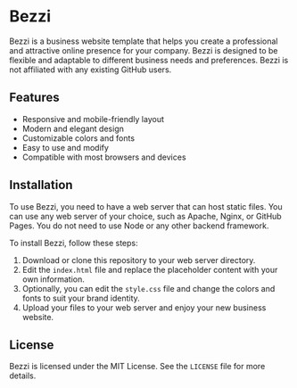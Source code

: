 # Bezzi

Bezzi is a business website template that helps you create a professional and attractive online presence for your company. Bezzi is designed to be flexible and adaptable to different business needs and preferences. Bezzi is not affiliated with any existing GitHub users.

## Features

- Responsive and mobile-friendly layout
- Modern and elegant design
- Customizable colors and fonts
- Easy to use and modify
- Compatible with most browsers and devices

## Installation

To use Bezzi, you need to have a web server that can host static files. You can use any web server of your choice, such as Apache, Nginx, or GitHub Pages. You do not need to use Node or any other backend framework.

To install Bezzi, follow these steps:

1. Download or clone this repository to your web server directory.
2. Edit the `index.html` file and replace the placeholder content with your own information.
3. Optionally, you can edit the `style.css` file and change the colors and fonts to suit your brand identity.
4. Upload your files to your web server and enjoy your new business website.

## License

Bezzi is licensed under the MIT License. See the `LICENSE` file for more details.
